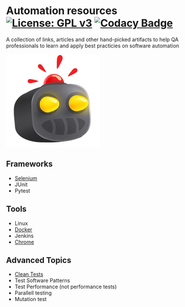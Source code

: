 # Automation resources [![License: GPL v3](https://img.shields.io/badge/License-GPLv3-blue.svg)](https://www.gnu.org/licenses/gpl-3.0) [![Codacy Badge](https://api.codacy.com/project/badge/Grade/cb911d602af6436a9fa5073616aa7815)](https://www.codacy.com/manual/edumco/automation-resources?utm_source=github.com&amp;utm_medium=referral&amp;utm_content=edumco/automation-resources&amp;utm_campaign=Badge_Grade)

A collection of links, articles and other hand-picked artifacts to help QA professionals to learn and apply best practicies on software automation

![Robot icon](https://github.com/edumco/automation-resources/raw/master/icon.png)

## Frameworks

- [Selenium](https://github.com/edumco/automation-resources/tree/master/selenium)
- JUnit
- Pytest

## Tools

- Linux
- [Docker](https://github.com/edumco/automation-resources/tree/master/docker)
- Jenkins
- [Chrome](https://github.com/edumco/automation-resources/tree/master/chrome)

## Advanced Topics

- [Clean Tests](https://github.com/edumco/automation-resources/tree/master/clean-tests)
- Test Software Patterns
- Test Performance (not performance tests)
- Parallell testing
- Mutation test
